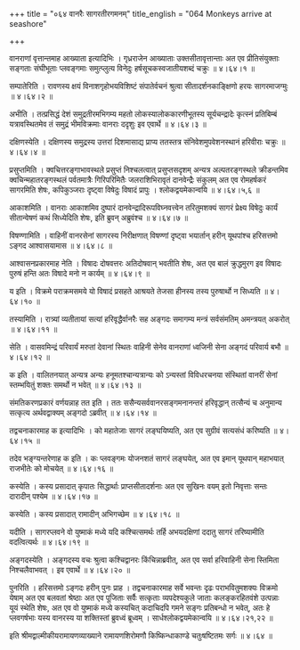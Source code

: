 +++
title = "०६४ वानरैः सागरतीरगमनम्"
title_english = "064 Monkeys arrive at seashore"

+++


वानराणां वृत्तान्तमाह आख्याता इत्यादिभिः । गृध्रराजेन आख्याताः
उक्तसीतावृत्तान्ताः अत एव प्रीतिसंयुक्ताः सङ्गताः संघीभूताः प्लवङ्गमाः
समुत्प्लुत्य विनेदुः हर्षसूचकस्वजातीयशब्दं चक्रुः  ॥  ४।६४।१  ॥   

  

सम्पातेरिति । रावणस्य क्षयं विनाशगृहोभयविशिष्टं संपातेर्वचनं श्रुत्वा
सीतादर्शनकाङ्क्षिणो हरयः सागरमाजग्मुः  ॥  ४।६४।२  ॥   

  

अभीति । तत्प्रसिद्धं देशं समुद्रतीरमभिगम्य महतो लोकस्यालोककारणीभूतस्य
सूर्यचन्द्रादेः कृत्स्नं प्रतिबिम्बं यत्रावस्थितमेव तं समुद्रं
भीमविक्रमाः वानराः ददृशुः इव एवार्थे  ॥  ४।६४।३  ॥   

  

दक्षिणस्येति । दक्षिणस्य समुद्रस्य उत्तरां दिशमासाद्य प्राप्य ततस्तत्र
संनिवेशमुपवेशनस्थानं हरिवीराः चक्रुः  ॥  ४।६४।४  ॥   

  

प्रसुप्तमिति । क्वचित्तरङ्गाभावस्थले प्रसुप्तं निश्चलत्वात्
प्रसुप्तसदृशम् अन्यत्र अल्पतरङ्गस्थले क्रीडन्तमिव क्वचिन्महातरङ्गस्थलं
पर्वतमात्रैः गिरिपरिमितैः जलराशिभिरावृतं दानवेन्द्रैः संकुलम् अत एव
रोमहर्षकरं सागरमिति शेषः, कपिकुञ्जराः दृष्ट्वा विषेदुः विषादं प्रापुः ।
श्लोकद्वयमेकान्वयि  ॥  ४।६४।५,६  ॥   

  

आकाशमिति । वानराः आकाशमिव दुष्पारं दानवेन्द्रादिरूपविघ्नवत्त्वेन
तरितुमशक्यं सागरं प्रेक्ष्य विषेदुः कार्यं सीतान्वेषणं कथं सिध्येदिति
शेषः, इति ब्रुवन् अब्रुवंश्च  ॥  ४।६४।७  ॥   

  

विषण्णामिति । वाहिनीं वानरसेनां सागरस्य निरीक्षणात् विषण्णां दृष्ट्वा
भयार्तान् हरीन् यूथपांश्च हरिसत्तमो ऽङ्गद आश्वासयामास  ॥  ४।६४।८  ॥   

  

आश्वासनप्रकारमाह नेति । विषादः दोषवत्तरः अतिदोषवान् भवतीति शेषः, अत एव
बालं क्रुद्धमुरग इव विषादः पुरुषं हन्ति अतः विषादे मनो न कार्यम्  ॥ 
४।६४।९  ॥   

  

य इति । विक्रमे पराक्रमसमये यो विषादं प्रसहते आश्रयते तेजसा हीनस्य तस्य
पुरुषार्थो न सिध्यति  ॥  ४।६४।१०  ॥   

  

तस्यामिति । रात्र्यां व्यतीतायां सत्यां हरिवृद्धैर्वानरैः सह अङ्गदः
समागम्य मन्त्रं सर्वसंमतिम् अमन्त्रयत् अकरोत्  ॥  ४।६४।११  ॥   

  

सेति । वासवमिन्द्रं परिवार्यं मरुतां देवानां स्थितः वाहिनी सेनेव
वानराणां ध्वजिनी सेना अङ्गदं परिवार्य बभौ  ॥  ४।६४।१२  ॥   

  

क इति । वालितनयात् अन्यत्र अन्यः हनूमतश्चान्यत्रान्यः को ऽन्यस्तां
विविधरचनया संस्थितां वानरीं सेनां स्तम्भयितुं शक्तः समर्थो न भवेत्  ॥ 
४।६४।१३  ॥   

  

संमतिकरणप्रकारं वर्णयन्नाह तत इति । ततः ससैन्यसर्ववानरसङ्गमनानन्तरं
हरिवृद्धान् तत्सैन्यं च अनुमान्य सत्कृत्य अर्थवद्वाक्यम् अङ्गदो ऽब्रवीत्
 ॥  ४।६४।१४  ॥   

  

तद्वचनाकारमाह क इत्यादिभिः । को महातेजाः सागरं लङ्घयिष्यति, अत एव
सुग्रीवं सत्यसंधं करिष्यति  ॥  ४।६४।१५  ॥   

  

तदेव भङ्ग्यन्तरेणाह क इति । कः प्लवङ्गमः योजनशतं सागरं लङ्घयेत्, अत एव
इमान् यूथपान् महाभयात् राजभीतेः को मोचयेत्  ॥  ४।६४।१६  ॥   

  

कस्येति । कस्य प्रसादात् कृपातः सिद्धार्थाः प्राप्तसीतादर्शनाः अत एव
सुखिनः वयम् इतो निवृत्ताः सन्तः दारादीन् पश्येम  ॥  ४।६४।१७  ॥   

  

कस्येति । कस्य प्रसादात् रामादीन् अभिगच्छेम  ॥  ४।६४।१८  ॥   

  

यदीति । सागरप्लवने वो युष्माकं मध्ये यदि कश्चित्समर्थः तर्हि अभयदक्षिणां
ददातु सागरं तरिष्यामीति वदत्वित्यर्थः  ॥  ४।६४।१९  ॥   

  

अङ्गदस्येति । अङ्गदस्य वचः श्रुत्वा कश्चिद्वानरः किंचिन्नाब्रवीत्, अत एव
सर्वा हरिवाहिनी सेना स्तिमिता निश्चलैवाभवत् । इव एवार्थे  ॥  ४।६४।२०  ॥   

  

पुनरिति । हरिसत्तमो ऽङ्गदः हरीन् पुनः प्राह । तद्वचनाकारमाह सर्वे भवन्तः
दृढः पराभवितुमशक्यः विक्रमो येषाम् अत एव बलवतां श्रेष्ठाः अत एव पूजिताः
सर्वैः सत्कृताः व्यपदेश्यकुले जाताः कलङ्करहितवंशे उत्पन्नाः यूयं स्थेति
शेषः, अत एव वो युष्माकं मध्ये कस्यचित् कदाचिदपि गमने सङ्गः प्रतिबन्धो न
भवेत्, अतः हे प्लवगर्षभाः यस्य वानरस्य या शक्तिस्तां ब्रुवध्वं ब्रूध्वम्
। सार्धश्लोकद्वयमेकान्वयि  ॥  ४।६४।२१,२२  ॥   

  

इति श्रीमद्वाल्मीकीयरामायणव्याख्याने रामायणशिरोमणौ किष्किन्धाकाण्डे
चतुःषष्टितमः सर्गः  ॥  ४।६४  ॥   

  


